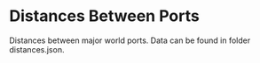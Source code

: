 # Distances Between Ports

Distances between major world ports. Data can be found in folder distances.json.
